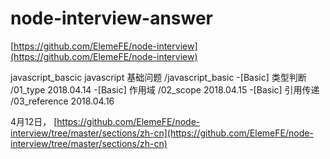 # node-interview-answer

[https://github.com/ElemeFE/node-interview](https://github.com/ElemeFE/node-interview)

javascript_bascic javascript 基础问题   /javascript_basic
-[Basic] 类型判断   /01_type        2018.04.14
-[Basic] 作用域     /02_scope       2018.04.15
-[Basic] 引用传递   /03_reference   2018.04.16

4月12日，
[https://github.com/ElemeFE/node-interview/tree/master/sections/zh-cn](https://github.com/ElemeFE/node-interview/tree/master/sections/zh-cn)